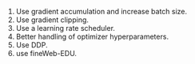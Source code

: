 <!-- 1. use tiktoken. -->
<!-- 1. use a proper TensorDataset and Dataloader. -->
<!-- 1. Use config instead of huge method declarations. -->
<!-- 1. Use GeLU. -->
<!-- 1. Use better initialization -->
<!-- 1. Tie embedding and unembedding layers weights. -->
<!-- 1. use flash attention. -->
<!-- 1. set the weights to TFloat32 or bfloat16?. -->
<!-- 1. use bfloat with amp and "high" precision for float32 matmul. -->
<!-- 1. Use torch.compile. -->
1. Use gradient accumulation and increase batch size.
1. Use gradient clipping.
1. Use a learning rate scheduler.
1. Better handling of optimizer hyperparameters.
1. Use DDP.
1. use fineWeb-EDU.